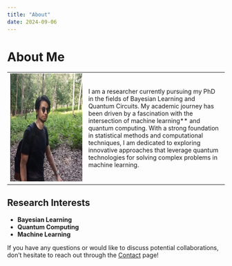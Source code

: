 ```yaml
---
title: "About"
date: 2024-09-06
--- 
```


# About Me 
  
<table style="width: 100%;">
    <tr>
        <td style="width: 28%;"><img alt="My Photo" height="250" src="images/pic.jpeg" width="2764"/></td>
        <td style="width: 50%;">I am a researcher currently pursuing my PhD in the fields of Bayesian Learning and Quantum Circuits. 
                                My academic journey has been driven by a fascination with the intersection of machine learning** and quantum computing. 
                                With a strong foundation in statistical methods and computational techniques, I am dedicated to exploring innovative 
                                approaches that leverage quantum technologies for solving complex problems in machine learning. 
    </tr>
</table>

## Research Interests

- **Bayesian Learning**
- **Quantum Computing** 
- **Machine Learning** 

If you have any questions or would like to discuss potential collaborations, don’t hesitate to reach out through the [Contact](https://kerembuekrue.github.io/contact/) page!
